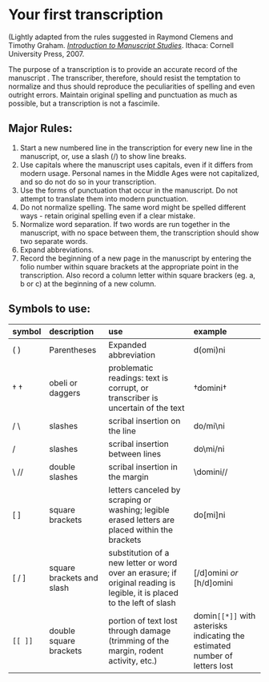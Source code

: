 # Your first transcription

\(Lightly adapted from the rules suggested in Raymond Clemens and Timothy Graham. [_Introduction to Manuscript Studies_](http://www.cornellpress.cornell.edu/book/?GCOI=80140100177870). Ithaca: Cornell University Press, 2007.

The purpose of a transcription is to provide an accurate record of the manuscript . The transcriber, therefore, should resist the temptation to normalize and thus should reproduce the peculiarities of spelling and even outright errors. Maintain original spelling and punctuation as much as possible, but a transcription is not a fascimile.

## Major Rules:

1. Start a new numbered line in the transcription for every new line in the manuscript, or, use a slash \(/\) to show line breaks. 
2. Use capitals where the manuscript uses capitals, even if it differs from modern usage. Personal names in the Middle Ages were not capitalized, and so do not do so in your transcription. 
3. Use the forms of punctuation that occur in the manuscript. Do not attempt to translate them into modern punctuation. 
4. Do not normalize spelling. The same word might be spelled different ways - retain original spelling even if a clear mistake. 
5. Normalize word separation. If two words are run together in the manuscript, with no space between them, the transcription should show two separate words.
6. Expand abbreviations. 
7. Record the beginning of a new page in the manuscript by entering the folio number within square brackets at the appropriate point in the transcription. Also record a column letter within square brackers \(eg. a, b or c\) at the beginning of a new column. 

## Symbols to use:

| **symbol** | **description** | **use** | **example** |
| :--- | :--- | :--- | :--- |
| \( \) | Parentheses | Expanded abbreviation | d\(omi\)ni  |
| † † | obeli or daggers | problematic readings: text is corrupt, or transcriber is uncertain of the text | †domini† |
| / \ | slashes | scribal insertion on the line | do/mi\ni |
|  / | slashes | scribal insertion between lines | do\mi/ni |
| \ // | double slashes | scribal insertion in the margin | \\domini// |
| \[ \] | square brackets | letters canceled by scraping or washing; legible erased letters are placed within the brackets | do\[mi\]ni |
| \[ / \] | square brackets and slash | substitution of a new letter or word over an erasure; if original reading is legible, it is placed to the left of slash | \[/d\]omini _or_ \[h/d\]omini |
| `[[ ]]` | double square brackets | portion of text lost through damage \(trimming of the margin, rodent activity, etc.\) | domin`[[*]]` with asterisks indicating the estimated number of letters lost |


